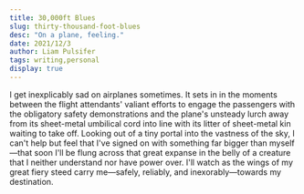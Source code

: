 ```yaml
---
title: 30,000ft Blues
slug: thirty-thousand-foot-blues
desc: "On a plane, feeling."
date: 2021/12/3
author: Liam Pulsifer
tags: writing,personal
display: true
---
```


I get inexplicably sad on airplanes sometimes. It sets in in the moments between the flight attendants' valiant efforts to engage the passengers with the obligatory safety demonstrations and the plane's unsteady lurch away from its sheet-metal umbilical cord into line with its litter of sheet-metal kin waiting to take off. Looking out of a tiny portal into the vastness of the sky, I can't help but feel that I've signed on with something far bigger than myself—that soon I'll be flung across that great expanse in the belly of a creature that I neither understand nor have power over. I'll watch as the wings of my great fiery steed carry me—safely, reliably, and inexorably—towards my destination.
